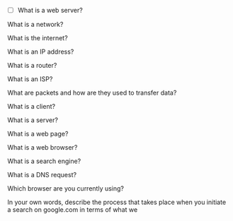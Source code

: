 
- [ ] What is a web server?

What is a network?

What is the internet?

What is an IP address?

What is a router?

What is an ISP?

What are packets and how are they used to transfer data?

What is a client?

What is a server?

What is a web page?

What is a web browser?

What is a search engine?

What is a DNS request?

Which browser are you currently using?

In your own words, describe the process that takes place when you initiate a search on google.com in terms of what we